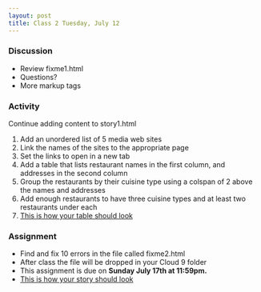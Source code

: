 ```yaml
---
layout: post
title: Class 2 Tuesday, July 12
---
```


### Discussion

* Review fixme1.html
* Questions?
* More markup tags

### Activity

Continue adding content to story1.html

1. Add an unordered list of 5 media web sites
1. Link the names of the sites to the appropriate page
1. Set the links to open in a new tab
1. Add a table that lists restaurant names in the first column, and addresses in the second column
1. Group the restaurants by their cuisine type using a colspan of 2 above the names and addresses
1. Add enough restaurants to have three cuisine types and at least two restaurants under each
1. [This is how your table should look](/codecamp/resources/table_example.png)

### Assignment

* Find and fix 10 errors in the file called fixme2.html
* After class the file will be dropped in your Cloud 9 folder
* This assignment is due on **Sunday July 17th at 11:59pm.**
* [This is how your story should look](/codecamp/resources/class2_assignment_example.png)
